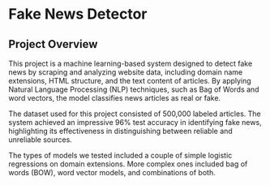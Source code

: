 # Fake News Detector

## Project Overview
This project is a machine learning-based system designed to detect fake news by scraping and analyzing website data, including domain name extensions, HTML structure, and the text content of articles. By applying Natural Language Processing (NLP) techniques, such as Bag of Words and word vectors, the model classifies news articles as real or fake.

The dataset used for this project consisted of 500,000 labeled articles. The system achieved an impressive 96% test accuracy in identifying fake news, highlighting its effectiveness in distinguishing between reliable and unreliable sources.

The types of models we tested included a couple of simple logistic regressions on domain extensions. More complex ones included bag of words (BOW), word vector models, and combinations of both.
